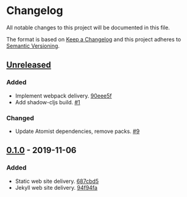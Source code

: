 # Changelog

All notable changes to this project will be documented in this file.

The format is based on [Keep a Changelog](http://keepachangelog.com/)
and this project adheres to [Semantic Versioning](http://semver.org/).

## [Unreleased](https://github.com/atomist/atomist-web-sdm/compare/0.1.0...HEAD)

### Added

-   Implement webpack delivery. [90eee5f](https://github.com/atomist/atomist-web-sdm/commit/90eee5f8a1d4c3d52cc32ad984043eca565ba5a9)
-   Add shadow-cljs build. [#1](https://github.com/atomist/atomist-web-sdm/issues/1)

### Changed

-   Update Atomist dependencies, remove packs. [#9](https://github.com/atomist/atomist-web-sdm/issues/9)

## [0.1.0](https://github.com/atomist/atomist-web-sdm/tree/0.1.0) - 2019-11-06

### Added

-   Static web site delivery. [687cbd5](https://github.com/atomist/atomist-web-sdm/commit/687cbd5ee6bde36a80acaec88e5d2dd4f00e8ed2)
-   Jekyll web site delivery. [94f94fa](https://github.com/atomist/atomist-web-sdm/commit/94f94fa26b162c85fae31c2bf0289613ee942226)
